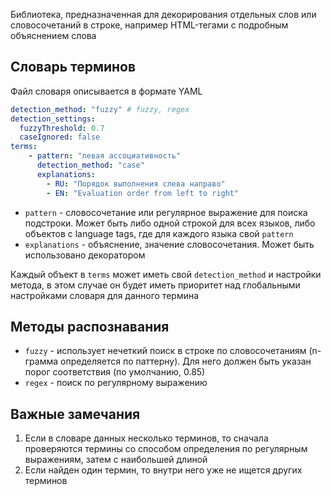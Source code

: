 Библиотека, предназначенная для декорирования отдельных слов или словосочетаний в строке, например HTML-тегами с подробным объяснением слова

## Словарь терминов
Файл словаря описывается в формате YAML

```yaml
detection_method: "fuzzy" # fuzzy, regex
detection_settings:
  fuzzyThreshold: 0.7
  caseIgnored: false
terms:
	- pattern: "левая ассоциативность"
	  detection_method: "case"
	  explanations:
		- RU: "Порядок выполнения слева направо"
		- EN: "Evaluation order from left to right"
```

- `pattern` - словосочетание или регулярное выражение для поиска подстроки. Может быть либо одной строкой для всех языков, либо объектов с language tags, где для каждого языка свой `pattern`
- `explanations` - объяснение, значение словосочетания. Может быть использовано декоратором

Каждый объект в `terms` может иметь свой `detection_method` и настройки метода, в этом случае он будет иметь приоритет над глобальными настройками словаря для данного термина


## Методы распознавания
- `fuzzy` - использует нечеткий поиск в строке по словосочетаниям (n-грамма определяется по паттерну). Для него должен быть указан порог соответствия (по умолчанию, 0.85)
- `regex` - поиск по регулярному выражению

## Важные замечания
1. Если в словаре данных несколько терминов, то сначала проверяются термины со способом определения по регулярным выражениям, затем с наибольшей длиной
2. Если найден один термин, то внутри него уже не ищется других терминов
